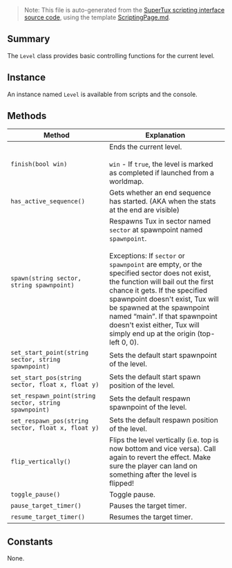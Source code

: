 > Note: This file is auto-generated from the [SuperTux scripting interface source code](https://github.com/SuperTux/supertux/tree/master/src/scripting), using the template [ScriptingPage.md](https://github.com/SuperTux/wiki/tree/master/templates/ScriptingPage.md).

Summary
-------

The `Level` class provides basic controlling functions for the current level.

Instance
--------

An instance named `Level` is available from scripts and the console. 

Methods
-------

Method | Explanation
-------|-------
`finish(bool win)` | Ends the current level. <br /><br /> `win` - If `true`, the level is marked as completed if launched from a worldmap. 
`has_active_sequence()` | Gets whether an end sequence has started. (AKA when the stats at the end are visible) 
`spawn(string sector, string spawnpoint)` | Respawns Tux in sector named `sector` at spawnpoint named `spawnpoint`. <br /><br /> Exceptions: If `sector` or `spawnpoint` are empty, or the specified sector does not exist, the function will bail out the first chance it gets. If the specified spawnpoint doesn't exist, Tux will be spawned at the spawnpoint named “main”. If that spawnpoint doesn't exist either, Tux will simply end up at the origin (top-left 0, 0). 
`set_start_point(string sector, string spawnpoint)` | Sets the default start spawnpoint of the level. 
`set_start_pos(string sector, float x, float y)` | Sets the default start spawn position of the level. 
`set_respawn_point(string sector, string spawnpoint)` | Sets the default respawn spawnpoint of the level. 
`set_respawn_pos(string sector, float x, float y)` | Sets the default respawn position of the level. 
`flip_vertically()` | Flips the level vertically (i.e. top is now bottom and vice versa). Call again to revert the effect. Make sure the player can land on something after the level is flipped! 
`toggle_pause()` | Toggle pause. 
`pause_target_timer()` | Pauses the target timer. 
`resume_target_timer()` | Resumes the target timer. 


Constants
---------

None.
